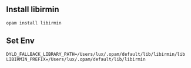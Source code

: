 ## Install libirmin
```shell
opam install libirmin
```

## Set Env
```shell
DYLD_FALLBACK_LIBRARY_PATH=/Users/lux/.opam/default/lib/libirmin/lib
LIBIRMIN_PREFIX=/Users/lux/.opam/default/lib/libirmin
```